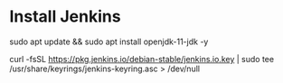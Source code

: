 # Install Jenkins

sudo apt update && sudo apt install openjdk-11-jdk -y

curl -fsSL https://pkg.jenkins.io/debian-stable/jenkins.io.key | sudo tee /usr/share/keyrings/jenkins-keyring.asc &gt; /dev/null
